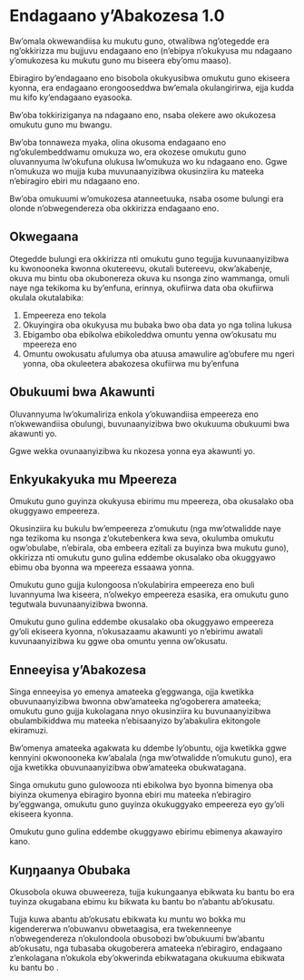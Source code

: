 # Endagaano y’Abakozesa 1.0

Bw’omala okwewandiisa ku mukutu guno, otwalibwa ng’otegedde era ng’okkirizza mu bujjuvu endagaano eno (n’ebipya n’okukyusa mu ndagaano y’omukozesa ku mukutu guno mu biseera eby’omu maaso).

Ebiragiro by’endagaano eno bisobola okukyusibwa omukutu guno ekiseera kyonna, era endagaano erongooseddwa bw’emala okulangirirwa, ejja kudda mu kifo ky’endagaano eyasooka.

Bw’oba ​​tokkiriziganya na ndagaano eno, nsaba olekere awo okukozesa omukutu guno mu bwangu.

Bw’oba ​​tonnaweza myaka, olina okusoma endagaano eno ng’okulembeddwamu omukuza wo, era okozese omukutu guno oluvannyuma lw’okufuna olukusa lw’omukuza wo ku ndagaano eno. Ggwe n’omukuza wo mujja kuba muvunaanyizibwa okusinziira ku mateeka n’ebiragiro ebiri mu ndagaano eno.

Bw’oba ​​omukuumi w’omukozesa atanneetuuka, nsaba osome bulungi era olonde n’obwegendereza oba okkirizza endagaano eno.

## Okwegaana

Otegedde bulungi era okkirizza nti omukutu guno tegujja kuvunaanyizibwa ku kwonooneka kwonna okutereevu, okutali butereevu, okw’akabenje, okuva mu bintu oba okubonereza okuva ku nsonga zino wammanga, omuli naye nga tekikoma ku by’enfuna, erinnya, okufiirwa data oba okufiirwa okulala okutalabika:

1. Empeereza eno tekola
1. Okuyingira oba okukyusa mu bubaka bwo oba data yo nga tolina lukusa
1. Ebigambo oba ebikolwa ebikoleddwa omuntu yenna ow’okusatu mu mpeereza eno
1. Omuntu owokusatu afulumya oba atuusa amawulire ag’obufere mu ngeri yonna, oba okuleetera abakozesa okufiirwa mu by’enfuna

## Obukuumi bwa Akawunti

Oluvannyuma lw’okumaliriza enkola y’okuwandiisa empeereza eno n’okwewandiisa obulungi, buvunaanyizibwa bwo okukuuma obukuumi bwa akawunti yo.

Ggwe wekka ovunaanyizibwa ku nkozesa yonna eya akawunti yo.

## Enkyukakyuka mu Mpeereza

Omukutu guno guyinza okukyusa ebirimu mu mpeereza, oba okusalako oba okuggyawo empeereza.

Okusinziira ku bukulu bw’empeereza z’omukutu (nga mw’otwalidde naye nga tezikoma ku nsonga z’okutebenkera kwa seva, okulumba omukutu ogw’obulabe, n’ebirala, oba embeera ezitali za buyinza bwa mukutu guno), okkirizza nti omukutu guno gulina eddembe okusalako oba okuggyawo ebimu oba byonna wa mpeereza essaawa yonna.

Omukutu guno gujja kulongoosa n’okulabirira empeereza eno buli luvannyuma lwa kiseera, n’olwekyo empeereza esasika, era omukutu guno tegutwala buvunaanyizibwa bwonna.

Omukutu guno gulina eddembe okusalako oba okuggyawo empeereza gy’oli ekiseera kyonna, n’okusazaamu akawunti yo n’ebirimu awatali kuvunaanyizibwa ku ggwe oba omuntu yenna ow’okusatu.

## Enneeyisa y’Abakozesa

Singa enneeyisa yo emenya amateeka g’eggwanga, ojja kwetikka obuvunaanyizibwa bwonna obw’amateeka ng’ogoberera amateeka; omukutu guno gujja kukolagana nnyo okusinziira ku buvunaanyizibwa obulambikiddwa mu mateeka n’ebisaanyizo by’abakulira ekitongole ekiramuzi.

Bw’omenya amateeka agakwata ku ddembe ly’obuntu, ojja kwetikka ggwe kennyini okwonooneka kw’abalala (nga mw’otwalidde n’omukutu guno), era ojja kwetikka obuvunaanyizibwa obw’amateeka obukwatagana.

Singa omukutu guno gulowooza nti ebikolwa byo byonna bimenya oba biyinza okumenya ebiragiro byonna ebiri mu mateeka n’ebiragiro by’eggwanga, omukutu guno guyinza okukuggyako empeereza eyo gy’oli ekiseera kyonna.

Omukutu guno gulina eddembe okuggyawo ebirimu ebimenya akawayiro kano.

## Kuŋŋaanya Obubaka

Okusobola okuwa obuweereza, tujja kukungaanya ebikwata ku bantu bo era tuyinza okugabana ebimu ku bikwata ku bantu bo n’abantu ab’okusatu.

Tujja kuwa abantu ab’okusatu ebikwata ku muntu wo bokka mu kigendererwa n’obuwanvu obwetaagisa, era twekenneenye n’obwegendereza n’okulondoola obusobozi bw’obukuumi bw’abantu ab’okusatu, nga tubasaba okugoberera amateeka n’ebiragiro, endagaano z’enkolagana n’okukola eby’okwerinda ebikwatagana okukuuma ebikwata ku bantu bo .
